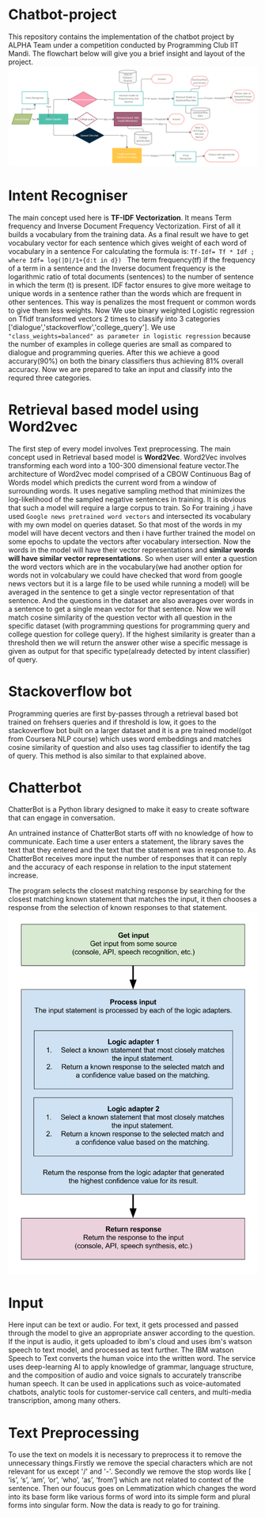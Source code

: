 # Chatbot-project
This repository contains the implementation of the chatbot project by ALPHA Team under a competition conducted by Programming Club IIT Mandi. The flowchart below will give you a brief insight and layout of the project.
![FLOWCHART](Flowchart%20of%20Project.png)

# Intent Recogniser
The main concept used here is **TF-IDF Vectorization**. It means Term frequency and Inverse Document Frequency Vectorization. First of all it builds a vocabulary from the training data. As a final result we have to get vocabulary vector for each sentence which gives weight of each word of vocabulary in a sentence For calculating the formula is:
                    `Tf-Idf= Tf * Idf ; where Idf= log(|D|/1+{d:t in d}) `
The term frequency(tf) if the frequency of a term in a sentence and the Inverse document frequency is the logarithmic ratio of total documents (sentences) to the number of sentence in which the term (t) is present. IDF factor ensures to give more weitage to unique words in a sentence rather than the words which are frequent in other sentences. This way is penalizes the most frequent or common words to give them less weights. 
Now We use binary weighted Logistic regression on Tfidf transformed vectors 2 times to classify into 3 categories ['dialogue','stackoverflow','college_query']. We use `"class_weights=balanced" as parameter in logistic regression` because the number of examples in college queries are small as compared to dialogue and programming queries. After this we achieve a good accurary(90%) on both the binary classifiers thus achieving 81% overall accuracy.
Now we are prepared to take an input and classify into the requred three categories.
# Retrieval based model using Word2vec
The first step of every model involves Text preprocessing. The main concept used in Retrieval based model is **Word2Vec**. Word2Vec involves transforming each word into a 100-300 dimensional feature vector.The architecture of Word2vec model comprised of a CBOW Continuous Bag of Words model which predicts the current word from a window of surrounding words. It uses negative sampling method that minimizes the log-likelihood of the sampled negative sentences in training. It is obvious that such a model will require a large corpus to train. So For training ,i have used `Google news pretrained word vectors` and intersected its vocabulary with my own model on queries dataset. So that most of the words in my model will have decent vectors and then i have further trained the model on some epochs to update the vectors after vocabulary intersection. Now the words in the model will have their vector representations and **similar words will have similar vector representations**. So when user will enter a question the word vectors which are in the vocabulary(we had another option for words not in volcabulary we could have checked that word from google news vectors but it is a large file to be used while running a model) will be averaged in the sentence to get a single vector representation of that sentence. And the questions in the dataset are also averages over words in a sentence to get a single mean vector for that sentence. Now we will match cosine similarity of the   question vector with all question in the specific dataset (with programming questions for programming query and college question for college query). If the highest similarity is greater than a threshold then we will return the answer other wise a specific message is given as output for that specific type(already detected by intent classifier) of query.
# Stackoverflow bot
Programming queries are first by-passes through a retrieval based bot trained on frehsers queries and if threshold is low, it goes to the stackoverflow bot built on a larger dataset and it is a pre trained model(got from Coursera NLP course) which uses word embeddings and matches cosine similarity of question and also uses tag classifier to identify the tag of query. This method is also similar to that explained above.

# Chatterbot 
ChatterBot is a Python library designed to make it easy to create software that can engage in conversation.

An untrained instance of ChatterBot starts off with no knowledge of how to communicate. Each time a user enters a statement, the library saves the text that they entered and the text that the statement was in response to. As ChatterBot receives more input the number of responses that it can reply and the accuracy of each response in relation to the input statement increase.

The program selects the closest matching response by searching for the closest matching known statement that matches the input, it then chooses a response from the selection of known responses to that statement.
![chatterbot-flowchart](chatterbot-process-flow.svg)

# Input
Here input can be text or audio. For text, it gets processed and passed through the model to give an appropriate answer according to the question. If the input is audio, it gets uploaded to ibm's cloud and uses ibm's watson speech to text model, and processed as text further.
The IBM watson Speech to Text converts the human voice into the written word. The service uses deep-learning AI to apply knowledge of grammar, language structure, and the composition of audio and voice signals to accurately transcribe human speech. It can be used in applications such as voice-automated chatbots, analytic tools for customer-service call centers, and multi-media transcription, among many others.

# Text Preprocessing
To use the text on models it is necessary to preprocess it to remove the unnecessary things.Firstly we remove the special characters which are not relevant for us except '/' and '-'. Secondly we remove the stop words like [ ‘is’, ‘s’, ‘am’, ‘or’, ‘who’, ‘as’, ‘from’] which are not related to context of the sentence. Then our foucus goes on Lemmatization which changes the word into its base form like various forms of word into its simple form and plural forms into singular form. Now the data is ready to go for training.

